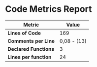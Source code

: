 # Code Metrics Report

| Metric                          | Value       |
|---------------------------------|-------------|
| **Lines of Code**               | 169         |
| **Comments per Line**           | 0,08 - (13) |
| **Declared Functions**          | 3           |
| **Lines per function**          | 24          |



